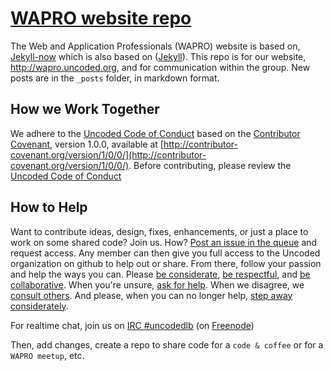 # [WAPRO website repo](https://uncoded.github.io)

The Web and Application Professionals (WAPRO) website is based on, [Jekyll-now](https://github.com/jekyll/jekyll) which is also based on ([Jekyll](https://github.com/jekyll/jekyll)).  This repo is for our website, http://wapro.uncoded.org, and for communication within the group.  New posts are in the `_posts` folder, in markdown format.

## How we Work Together
We adhere to the [Uncoded Code of Conduct](https://github.com/uncodedlb/uncodedlb.github.io/blob/master/CODE_OF_CONDUCT.md) based on the [Contributor Covenant](http://contributor-covenant.org), version 1.0.0, available at [http://contributor-covenant.org/version/1/0/0/](http://contributor-covenant.org/version/1/0/0/).  Before contributing, please review the [Uncoded Code of Conduct](https://github.com/uncodedlb/uncodedlb.github.io/blob/master/CODE_OF_CONDUCT.md)

## How to Help
Want to contribute ideas, design, fixes, enhancements, or just a place to work on some shared code?  Join us. How?  [Post an issue in the queue](https://github.com/uncodedlb/uncodedlb.github.io/issues) and request access.  Any member can then give you full access to the Uncoded organization on github to help out or share.  From there, follow your passion and help the ways you can. Please [be considerate](https://www.drupal.org/dcoc#consideration), [be respectful](https://www.drupal.org/dcoc#respect), and [be collaborative](https://www.drupal.org/dcoc#collaboration).  When you're unsure, [ask for help](https://www.drupal.org/dcoc#ask-for-help).  When we disagree, we [consult others](https://www.drupal.org/dcoc#conflict-resolution).  And please, when you can no longer help, [step away considerately](https://www.drupal.org/dcoc#stepping-down).

For realtime chat, join us on [IRC #uncodedlb](http://webchat.freenode.net/?nick=Uncoded-guest&channels=%23css%2C%23sass%2C%23less%2C%23atom%2C%23node.js%2C%23io.js%2C%23drupal%2C%23nginx%2C%23uncodedlb&prompt=1&uio=OT10cnVlJjEwPXRydWU3a) (on [Freenode](http://freenode.net/))

Then, add changes, create a repo to share code for a `code & coffee` or for a `WAPRO meetup`, etc.
